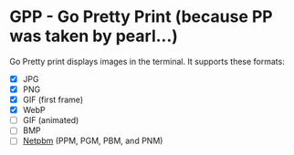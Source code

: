 # GPP - Go Pretty Print (because PP was taken by pearl...)

Go Pretty print displays images in the terminal. It supports these formats:

- [x] JPG
- [x] PNG
- [x] GIF (first frame)
- [x] WebP
- [ ] GIF (animated)
- [ ] BMP
- [ ] [Netpbm](https://en.wikipedia.org/wiki/Netpbm) (PPM, PGM, PBM, and PNM)
